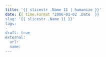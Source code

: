 ```yaml
---
title: '{{ slicestr .Name 11 | humanize }}'
date: {{ time.Format "2006-01-02 .Date  }} 
slug: '{{ slicestr .Name 11 }}'
tags:
- 
draft: true
external: 
  url:
  name:
---
```

